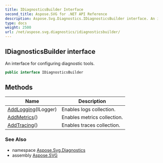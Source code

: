 ```yaml
---
title: IDiagnosticsBuilder Interface
second_title: Aspose.SVG for .NET API Reference
description: Aspose.Svg.Diagnostics.IDiagnosticsBuilder interface. An interface for configuring diagnostic tools
type: docs
weight: 2500
url: /net/aspose.svg.diagnostics/idiagnosticsbuilder/
---
```

## IDiagnosticsBuilder interface

An interface for configuring diagnostic tools.

```csharp
public interface IDiagnosticsBuilder
```

## Methods

| Name | Description |
| --- | --- |
| [AddLogging](../../aspose.svg.diagnostics/idiagnosticsbuilder/addlogging/)(ILogger) | Enables logs collection. |
| [AddMetrics](../../aspose.svg.diagnostics/idiagnosticsbuilder/addmetrics/)() | Enables metrics collection. |
| [AddTracing](../../aspose.svg.diagnostics/idiagnosticsbuilder/addtracing/)() | Enables traces collection. |

### See Also

* namespace [Aspose.Svg.Diagnostics](../../aspose.svg.diagnostics/)
* assembly [Aspose.SVG](../../)
